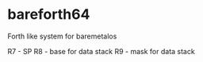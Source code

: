 bareforth64
===========

Forth like system for baremetalos

R7 - SP
R8 - base for data stack
R9 - mask for data stack
